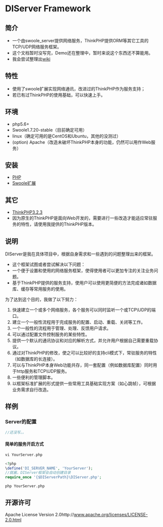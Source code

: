 DIServer Framework
=======================

## 简介

+ 一个由swoole_server提供网络服务，ThinkPHP提供ORM等其它工具的TCP/UDP网络服务框架。
+ 这个文档暂时没写完，Demo还在整理中，暂时来说这个东西还不算能用。
+ 我会尝试整理出[wiki](https://github.com/szyhf/DIServer-Framework/wiki)

## 特性

- 使用了swoole扩展实现网络通讯，改进过的ThinkPHP作为服务支持；
- 若已有过ThinkPHP的使用基础，可以快速上手。

## 环境

- php5.6+ 
- Swoole1.7.20-stable（目前确定可用）
- linux（确定可用的是CentOS和Ubuntu，其他的没测过）
- (option) Apache（改造未破坏ThinkPHP本身的功能，仍然可以用作Web服务）

## 安装

- [PHP](https://github.com/php/php-src)
- [Swoole扩展](https://github.com/swoole/swoole-src)

## 其它

- [ThinkPHP3.2.3](https://github.com/liu21st/thinkphp)
- 因为原生的ThinkPHP是面向Web开发的，需要进行一些改造才能适应常驻服务的特性，请使用我提供的ThinkPHP版本。

## 说明

DIServer是我在具体项目中，根据自身需求和一些遇到的问题整理出来的框架。

- 这个框架试图或者尝试解决以下问题：
- 一个便于设置和使用的网络服务框架，使得使用者可以更加专注的关注业务问题。
- 基于ThinkPHP提供的服务支持，使用户可以使用更简便的方法完成诸如数据库、缓存等常用服务的使用。

为了达到这个目的，我做了以下努力：
1. 快速建立一个或多个网络服务，各个服务可以同时监听一个或TCP\UDP的端口。
1. 建立一个一般性流程用于完成服务的配置、启动、重载、关闭等工作。
1. 一个一般性的流程用于管理、处理、反馈用户请求。
1. 可以通过配置文件控制服务的某些特性。
1. 提供一个默认的通讯协议和对应的解析方式，并允许用户根据自己需要重载协议。
1. 通过对ThinkPHP的修改，使之可以比较好的支持cli模式下，常驻服务的特性（如数据库的长连接）。
1. 可以与ThinkPHP本身Web功能共存，同一套配置（例如数据库配置）同时用于http服务和TCP\UDP服务。
1. 一些便利的管理脚本。
1. 以框架标准扩展的形式提供一些常用工具基础实现方案（如心跳帧），可根据业务需求自行改造。

## 样例

### Server的配置

```php
//还没写。。

```
#### 简单的服务开启方式
```php
vi YourServer.php

<?php
\define('DI_SERVER_NAME', 'YourServer');
//就酱，DIServer框架会自动创建目录
require_once '{$DIServerPath}\DIServer.php';
```

```shell
php YourServer.php
```

## 开源许可
Apache License Version 2.0http://www.apache.org/licenses/LICENSE-2.0.html

